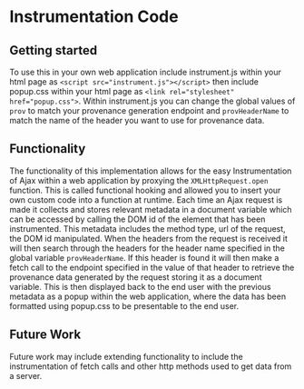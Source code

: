 # Instrumentation Code

## Getting started

To use this in your own web application include instrument.js within your html page as `<script src="instrument.js"></script>` then include popup.css within your html page as `<link rel="stylesheet" href="popup.css">`. Within instrument.js you can change the global values of `prov` to match your provenance generation endpoint and `provHeaderName` to match the name of the header you want to use for provenance data.

## Functionality

The functionality of this implementation allows for the easy Instrumentation of Ajax within a web application by proxying the `XMLHttpRequest.open` function. This is called functional hooking and allowed you to insert your own custom code into a function at runtime. Each time an Ajax request is made it collects and stores relevant metadata in a document variable which can be accessed by calling the DOM id of the element that has been instrumented. This metadata includes the method type, url of the request, the DOM id manipulated. When the headers from the request is received it will then search through the headers for the header name specified in the global variable `provHeaderName`. If this header is found it will then make a fetch call to the endpoint specified in the value of that header to retrieve the provenance data generated by the request storing it as a document variable. This is then displayed back to the end user with the previous metadata as a popup within the web application, where the data has been formatted using popup.css to be presentable to the end user.

## Future Work

Future work may include extending functionality to include the instrumentation of fetch calls and other http methods used to get data from a server.
